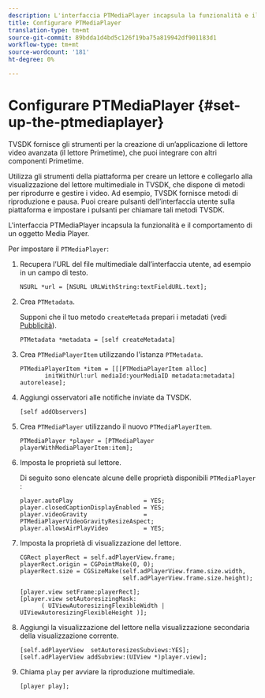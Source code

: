 ```yaml
---
description: L'interfaccia PTMediaPlayer incapsula la funzionalità e il comportamento di un oggetto Media Player.
title: Configurare PTMediaPlayer
translation-type: tm+mt
source-git-commit: 89bdda1d4bd5c126f19ba75a819942df901183d1
workflow-type: tm+mt
source-wordcount: '181'
ht-degree: 0%

---
```



# Configurare PTMediaPlayer {#set-up-the-ptmediaplayer}

TVSDK fornisce gli strumenti per la creazione di un’applicazione di lettore video avanzata (il lettore Primetime), che puoi integrare con altri componenti Primetime.

Utilizza gli strumenti della piattaforma per creare un lettore e collegarlo alla visualizzazione del lettore multimediale in TVSDK, che dispone di metodi per riprodurre e gestire i video. Ad esempio, TVSDK fornisce metodi di riproduzione e pausa. Puoi creare pulsanti dell’interfaccia utente sulla piattaforma e impostare i pulsanti per chiamare tali metodi TVSDK.

L&#39;interfaccia PTMediaPlayer incapsula la funzionalità e il comportamento di un oggetto Media Player.

Per impostare il `PTMediaPlayer`:

1. Recupera l’URL del file multimediale dall’interfaccia utente, ad esempio in un campo di testo.

   ```
   NSURL *url = [NSURL URLWithString:textFieldURL.text];
   ```

1. Crea `PTMetadata`.

   Supponi che il tuo metodo `createMetada` prepari i metadati (vedi [Pubblicità](../../ios-3x-advertising/ios-3x-advertising-requirements.md)).

   ```
   PTMetadata *metadata = [self createMetadata]
   ```

1. Crea `PTMediaPlayerItem` utilizzando l&#39;istanza `PTMetadata`.

   ```
   PTMediaPlayerItem *item = [[[PTMediaPlayerItem alloc] 
          initWithUrl:url mediaId:yourMediaID metadata:metadata] autorelease];
   ```

1. Aggiungi osservatori alle notifiche inviate da TVSDK.

   ```
   [self addObservers]
   ```

1. Crea `PTMediaPlayer` utilizzando il nuovo `PTMediaPlayerItem`.

   ```
   PTMediaPlayer *player = [PTMediaPlayer playerWithMediaPlayerItem:item];
   ```

1. Imposta le proprietà sul lettore.

   Di seguito sono elencate alcune delle proprietà disponibili `PTMediaPlayer` :

   ```
   player.autoPlay                    = YES;  
   player.closedCaptionDisplayEnabled = YES; 
   player.videoGravity                = PTMediaPlayerVideoGravityResizeAspect;  
   player.allowsAirPlayVideo          = YES;
   ```

1. Imposta la proprietà di visualizzazione del lettore.

   ```
   CGRect playerRect = self.adPlayerView.frame;  
   playerRect.origin = CGPointMake(0, 0); 
   playerRect.size = CGSizeMake(self.adPlayerView.frame.size.width,  
                                self.adPlayerView.frame.size.height); 
   
   [player.view setFrame:playerRect]; 
   [player.view setAutoresizingMask:  
         ( UIViewAutoresizingFlexibleWidth | UIViewAutoresizingFlexibleHeight )];
   ```

1. Aggiungi la visualizzazione del lettore nella visualizzazione secondaria della visualizzazione corrente.

   ```
   [self.adPlayerView  setAutoresizesSubviews:YES];  
   [self.adPlayerView addSubview:(UIView *)player.view];
   ```

1. Chiama `play` per avviare la riproduzione multimediale.

   ```
   [player play];
   ```
